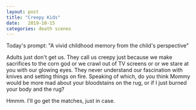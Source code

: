 ```yaml
---
layout: post
title: "Creepy Kids"
date:   2019-10-15
categories: death scenes
---
```

Today's prompt: "A vivid childhood memory from the child's perspective"

Adults just don't get us. They call us creepy just because we make sacrifices to the corn god or we crawl out of TV screens or or we stare at you with our glowing eyes. They never understand our fascination with knives and setting things on fire. Speaking of which, do you think Mommy would be more mad about your bloodstains on the rug, or if I just burned your body and the rug?

Hmmm. I'll go get the matches, just in case.

